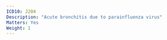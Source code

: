```yaml
---
ICD10: J204
Description: "Acute bronchitis due to parainfluenza virus"
Matters: Yes
Weight: 1
---
```

